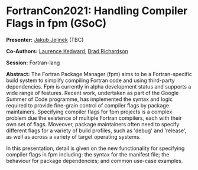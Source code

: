 # FortranCon2021: Handling Compiler Flags in fpm (GSoC)

__Presenter:__ [Jakub Jelinek](https://github.com/kubajj) (TBC)

__Co-Authors:__ [Laurence Kedward](https://github.com/LKedward), [Brad Richardson](https://github.com/everythingfunctional)

__Session:__ Fortran-lang

__Abstract:__
The Fortran Package Manager (fpm) aims to be a Fortran-specific build system to simplify compiling Fortran code and using third-party dependencies.
Fpm is currently in alpha development status and supports a wide range of features.
Recent work, undertaken as part of the Google Summer of Code programme, has implemented the syntax and logic required to provide fine-grain control of compiler flags by package maintainers.
Specifying compiler flags for fpm projects is a complex problem due the existence of multiple Fortran compilers, each with their own set of flags.
Moveover, package maintainers often need to specify different flags for a variety of build profiles, such as 'debug' and 'release', as well as across a variety of target operating systems.

In this presentation, detail is given on the new functionality for specifying compiler flags in fpm including: the syntax for the manifest file; the behaviour for package dependencies; and common use-case examples.

